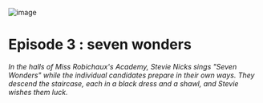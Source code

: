 ![image](https://github.com/user-attachments/assets/75fcb711-64b4-4759-b7d5-57020eb404c1)


# Episode 3 : seven wonders #

*In the halls of Miss Robichaux's Academy, Stevie Nicks sings "Seven Wonders" while the individual candidates prepare in their own ways. They descend the staircase, each in a black dress and a shawl, and Stevie wishes them luck.*
